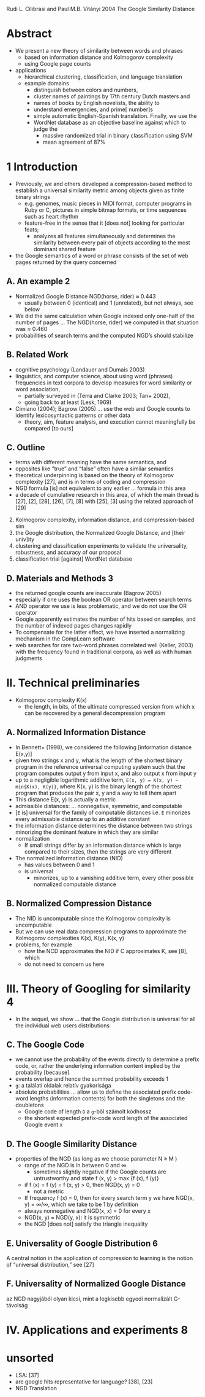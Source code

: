 Rudi L. Cilibrasi and Paul M.B. Vitányi
2004
The Google Similarity Distance

# Abstract

* We present a new theory of similarity between words and phrases
  * based on information distance and Kolmogorov complexity
  * using Google page counts
* applications
  * hierarchical clustering, classification, and language translation
  * example domains
    * distinguish between colors and numbers,
    * cluster names of paintings by 17th century Dutch masters and
    * names of books by English novelists, the ability to
    * understand emergencies, and prime[ number]s
    * simple automatic English-Spanish translation. Finally, we use the
    * WordNet database as an objective baseline against which to judge the
      * massive randomized trial in binary classification using SVM
      * mean agreement of 87%

# 1 Introduction

* Previously, we and others developed a compression-based method to establish a
  universal similarity metric among objects given as finite binary strings
  * e.g. genomes, music pieces in MIDI format, computer programs in Ruby or C,
    pictures in simple bitmap formats, or time sequences such as heart rhythm
  * feature-free in the sense that it [does not] looking for particular feats;
    * analyzes all features simultaneously and determines the similarity between
      every pair of objects according to the most dominant shared feature
* the Google semantics of a word or phrase consists of
  the set of web pages returned by the query concerned

## A. An example 2

* Normalized Google Distance NGD(horse, rider) ≈ 0.443
  * usually between 0 (identical) and 1 (unrelated), but not always, see below
* We did the same calculation when Google indexed only one-half of the number
  of pages ... The NGD(horse, rider) we computed in that situation was ≈ 0.460
* probabilities of search terms and the computed NGD’s should stabilize

## B. Related Work

* cognitive psychology (Landauer and Dumais 2003)
* linguistics, and computer science, about using word (phrases) frequencies in
  text corpora to develop measures for word similarity or word association,
  * partially surveyed in (Terra and Clarke 2003; Tan+ 2002),
  * going back to at least (Lesk, 1969)
* Cimiano (2004); Bagrow (2005) ... use the web and Google counts to identify
  lexicosyntactic patterns or other data
  * theory, aim, feature analysis, and execution 
    cannot meaningfully be compared [to ours]

## C. Outline

* terms with different meaning have the same semantics, and
* opposites like ”true” and ”false” often have a similar semantics
* theoretical underpinning is based on the theory of Kolmogorov complexity
  [27], and is in terms of coding and compression
* NGD formula [is] not equivalent to any earlier ... formula in this area
* a decade of cumulative research in this area, of which the main thread is
  [27], [2], [28], [26], [7], [8]
  with [25], [3] using the related approach of [29]
2. Kolmogorov complexity, information distance, and compression-based sim
3. the Google distribution, the Normalized Google Distance, and [their univ]ity
4. clustering and classification experiments to
  validate the universality, robustness, and accuracy of our proposal
5.  classification trial [against] WordNet database

## D. Materials and Methods 3

* the returned google counts are inaccurate (Bagrow 2005)
* especially if one uses the boolean OR operator between search terms
* AND operator we use is less problematic, and we do not use the OR operator
* Google apparently estimates the number of hits based on samples, and 
  the number of indexed pages changes rapidly
* To compensate for the latter effect, we have inserted a 
  normalizing mechanism in the CompLearn software
* web searches for rare two-word phrases correlated well (Keller, 2003) with
  the frequency found in traditional corpora, as well as with human judgments

# II. Technical preliminaries

* Kolmogorov complexity K(x) 
  * the length, in bits, of the ultimate compressed version 
    from which x can be recovered by a general decompression program

## A. Normalized Information Distance

* In Bennett+ (1998), we considered the following [information distance E(x,y)]
* given two strings x and y, what is the length of the shortest binary
  program in the reference universal computing system such that the program
  computes output y from input x, and also output x from input y
* up to a negligible logarithmic additive term,
  `E(x, y) = K(x, y) − min{K(x), K(y)}`,
  where K(x, y) is the binary length of the shortest program that produces
  the pair x, y and a way to tell them apart
* This distance E(x, y) is actually a metric
* admissible distances: ... nonnegative, symmetric, and computable
* [`E` is] universal for the family of computable distances
  i.e. `E` minorizes every admissable distance up to an additive constant
* the information distance determines the distance between two strings
  minorizing the dominant feature in which they are similar
* normalization
  * If small strings differ by an information distance which is large compared
    to their sizes, then the strings are very different
* The normalized information distance (NID)
  * has values between 0 and 1
  * is universal
    * minorizes, up to a vanishing additive term,
      every other possible normalized computable distance

## B. Normalized Compression Distance

* The NID is uncomputable since the Kolmogorov complexity is uncomputable
* But we can use real data compression programs to approximate the Kolmogorov
  complexities K(x), K(y), K(x, y)
* problems, for example
  * how the NCD approximates the NID if C approximates K, see [8], which
  * do not need to concern us here

# III. Theory of Googling for similarity 4

* In the sequel, we show ... that the Google distribution is
  universal for all the individual web users distributions

## C. The Google Code

* we cannot use the probability of the events directly to determine a prefix
  code, or, rather the underlying information content implied by the
  probability [because]
* events overlap and hence the summed probability exceeds 1
* `g`: a találati oldalak relatív gyakorisága
* absolute probabilities ... allow us to define the associated prefix code-word
  lengths (information contents) for both the singletons and the doubletons
  * Google code of length `G` a `g`-ből számolt kódhossz
  * the shortest expected prefix-code word length 
    of the associated Google event x

## D. The Google Similarity Distance

* properties of the NGD (as long as we choose parameter N ≥ M )
  * range of the NGD is in between 0 and ∞
    * sometimes slightly negative if the Google counts are untrustworthy and
      state f (x, y) > max {f (x), f (y)}
  * if f (x) = f (y) = f (x, y) > 0, then NGD(x, y) = 0
    * not a metric
  * If frequency f (x) = 0, then for every search term y we have
    NGD(x, y) = ∞/∞, which we take to be 1 by definition
  * always nonnegative and NGD(x, x) = 0 for every x
  * NGD(x, y) = NGD(y, x): it is symmetric
  * the NGD [does not] satisfy the triangle inequality

## E. Universality of Google Distribution 6

A central notion in the application of compression to learning is the notion
of “universal distribution,” see [27]

## F. Universality of Normalized Google Distance

az NGD nagyjából olyan kicsi, mint a legkisebb egyedi normalizált G-távolság

# IV. Applications and experiments 8

# unsorted

* LSA: [37]
* are google hits representative for language? [38], [23]
* NGD Translation

